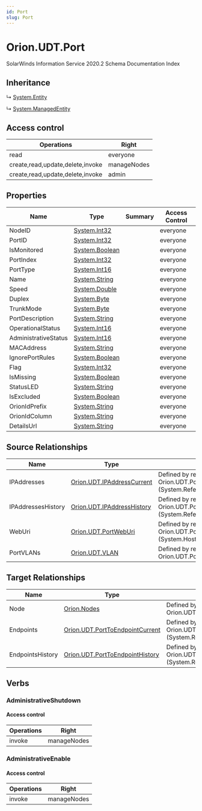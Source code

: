 ```yaml
---
id: Port
slug: Port
---
```


# Orion.UDT.Port

SolarWinds Information Service 2020.2 Schema Documentation Index

## Inheritance

↳ [System.Entity](./../System/Entity)

↳ [System.ManagedEntity](./../System/ManagedEntity)

## Access control

| Operations | Right |
| ------ | ------ |
| read | everyone |
| create,read,update,delete,invoke | manageNodes |
| create,read,update,delete,invoke | admin |

## Properties

| Name | Type | Summary | Access Control |
| ------ | ------ | ------ | ------ |
| NodeID | [System.Int32](https://docs.microsoft.com/en-us/dotnet/api/system.int32) |  | everyone |
| PortID | [System.Int32](https://docs.microsoft.com/en-us/dotnet/api/system.int32) |  | everyone |
| IsMonitored | [System.Boolean](https://docs.microsoft.com/en-us/dotnet/api/system.boolean) |  | everyone |
| PortIndex | [System.Int32](https://docs.microsoft.com/en-us/dotnet/api/system.int32) |  | everyone |
| PortType | [System.Int16](https://docs.microsoft.com/en-us/dotnet/api/system.int16) |  | everyone |
| Name | [System.String](https://docs.microsoft.com/en-us/dotnet/api/system.string) |  | everyone |
| Speed | [System.Double](https://docs.microsoft.com/en-us/dotnet/api/system.double) |  | everyone |
| Duplex | [System.Byte](https://docs.microsoft.com/en-us/dotnet/api/system.byte) |  | everyone |
| TrunkMode | [System.Byte](https://docs.microsoft.com/en-us/dotnet/api/system.byte) |  | everyone |
| PortDescription | [System.String](https://docs.microsoft.com/en-us/dotnet/api/system.string) |  | everyone |
| OperationalStatus | [System.Int16](https://docs.microsoft.com/en-us/dotnet/api/system.int16) |  | everyone |
| AdministrativeStatus | [System.Int16](https://docs.microsoft.com/en-us/dotnet/api/system.int16) |  | everyone |
| MACAddress | [System.String](https://docs.microsoft.com/en-us/dotnet/api/system.string) |  | everyone |
| IgnorePortRules | [System.Boolean](https://docs.microsoft.com/en-us/dotnet/api/system.boolean) |  | everyone |
| Flag | [System.Int32](https://docs.microsoft.com/en-us/dotnet/api/system.int32) |  | everyone |
| IsMissing | [System.Boolean](https://docs.microsoft.com/en-us/dotnet/api/system.boolean) |  | everyone |
| StatusLED | [System.String](https://docs.microsoft.com/en-us/dotnet/api/system.string) |  | everyone |
| IsExcluded | [System.Boolean](https://docs.microsoft.com/en-us/dotnet/api/system.boolean) |  | everyone |
| OrionIdPrefix | [System.String](https://docs.microsoft.com/en-us/dotnet/api/system.string) |  | everyone |
| OrionIdColumn | [System.String](https://docs.microsoft.com/en-us/dotnet/api/system.string) |  | everyone |
| DetailsUrl | [System.String](https://docs.microsoft.com/en-us/dotnet/api/system.string) |  | everyone |

## Source Relationships

| Name | Type | Notes |
| ------ | ------ | ------ |
| IPAddresses | [Orion.UDT.IPAddressCurrent](./../Orion.UDT/IPAddressCurrent) | Defined by relationship Orion.UDT.PortReferencesIPAddresses (System.Reference) |
| IPAddressesHistory | [Orion.UDT.IPAddressHistory](./../Orion.UDT/IPAddressHistory) | Defined by relationship Orion.UDT.PortReferencesIPAddressesHistory (System.Reference) |
| WebUri | [Orion.UDT.PortWebUri](./../Orion.UDT/PortWebUri) | Defined by relationship Orion.UDT.PortsHostsWebUri (System.Hosting) |
| PortVLANs | [Orion.UDT.VLAN](./../Orion.UDT/VLAN) | Defined by relationship Orion.UDT.PortHostsVLAN (System.Hosting) |

## Target Relationships

| Name | Type | Notes |
| ------ | ------ | ------ |
| Node | [Orion.Nodes](./../Orion/Nodes) | Defined by relationship Orion.UDT.NodeHostsPorts (System.Hosting) |
| Endpoints | [Orion.UDT.PortToEndpointCurrent](./../Orion.UDT/PortToEndpointCurrent) | Defined by relationship Orion.UDT.PortToEndpointReferencesPort (System.Reference) |
| EndpointsHistory | [Orion.UDT.PortToEndpointHistory](./../Orion.UDT/PortToEndpointHistory) | Defined by relationship Orion.UDT.PortToEndpointHistoryReferencesPort (System.Reference) |

## Verbs

### AdministrativeShutdown

#### Access control

| Operations | Right |
| ------ | ------ |
| invoke | manageNodes |

### AdministrativeEnable

#### Access control

| Operations | Right |
| ------ | ------ |
| invoke | manageNodes |

